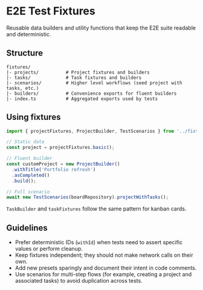 # E2E Test Fixtures

Reusable data builders and utility functions that keep the E2E suite readable and deterministic.

## Structure
```
fixtures/
|- projects/          # Project fixtures and builders
|- tasks/             # Task fixtures and builders
|- scenarios/         # Higher level workflows (seed project with tasks, etc.)
|- builders/          # Convenience exports for fluent builders
|- index.ts           # Aggregated exports used by tests
```

## Using fixtures
```ts
import { projectFixtures, ProjectBuilder, TestScenarios } from '../fixtures';

// Static data
const project = projectFixtures.basic();

// Fluent builder
const customProject = new ProjectBuilder()
  .withTitle('Portfolio refresh')
  .asCompleted()
  .build();

// Full scenario
await new TestScenarios(boardRepository).projectWithTasks();
```

`TaskBuilder` and `taskFixtures` follow the same pattern for kanban cards.

## Guidelines
- Prefer deterministic IDs (`withId`) when tests need to assert specific values or perform cleanup.
- Keep fixtures independent; they should not make network calls on their own.
- Add new presets sparingly and document their intent in code comments.
- Use scenarios for multi-step flows (for example, creating a project and associated tasks) to avoid duplication across tests.
